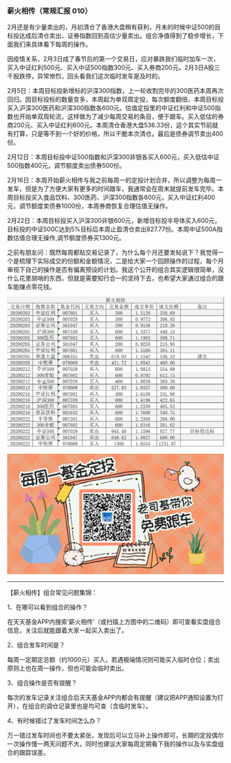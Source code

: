 ### 薪火相传（常规汇报 010）

2月还是有少量卖出的，月初清仓了香港大盘稍有获利，月末的时候中证500的目标投达成后清仓卖出，证券指数回到高估少量卖出。组合净值得到了稳步增长，下面我们来具体看下每周的操作。

因疫情关系，2月3日成了春节后的第一个交易日，应对暴跌我们临时加车一次，买入中证红利500元、买入中证500指数300元、买入券商200元。2月3日A股三千股跌停，异常惨烈，回头看我们这次临时发车是及时的。

2月5日：本周目标投新增标的沪深300指数，上一轮收割完毕的300医药本周再次回归。因目标投标的数量变多，本周起为单双周定投，每次额度翻倍，本周目标投买入沪深300医药和沪深300指数各600元。估值定投里的中证红利和中证500指数也开始单双周轮流，这样做为了减少每周交易的条目，便于跟车。买入低估的券商200元、买入中证红利600元。本周清仓香港大盘536.33份，这个其实节前就有打算，只是等不到一个好的价格，所以干脆本次清仓。最后是债券调节卖出400份。

2月12日：本周目标投中证500指数和沪深300非银各买入600元，买入低估中证500指数400元，调节额度卖出债券500份。

2月16日：本周开始薪火相传与我之前每周一的定投计划合并，所以调整为每周一发车，但是为了方便大家有更多的时间跟车，我通常会在周末就提前发车完毕。本周目标投买入食品饮料、300医药、沪深300指数各600元，买入中证红利400元，调节额度卖债券1000份，本周券商恢复合理估值无操作。

2月22日：本周目标投买入沪深300非银600元，新增目标投半导体买入600元，目标投的中证500C达到5%目标后本周止盈清仓卖出827.77份。本周中证500A指数估值合理无操作,调节额度债券买1300元。

之前有朋友问：既然每周都贴交易记录了，为什么每个月还要发帖说下？我觉得一个是梳理下实际成交的份额和金额情况，二是给大家一个回顾操作的过程，每个月审视下自己的操作是否有偏离预设的计划。我这个公开的组合其实逻辑很简单，没什么花里胡哨的东西，但就是需要知行合一的坚持下去，也希望大家通过组合的跟车能赚点零花钱。

![010明细](../img/xhxc-010-1.png)

![二维码](../img/xhxc-qrcode.png)

---

【薪火相传】组合常见问题集锦：

1、在哪可以看到组合的操作？

在天天基金APP内搜索‘薪火相传’（或扫描上方图中的二维码）即可查看实盘组合信息，关注后就能跟着大家一起买入卖出了。

2、组合发车时间是？

每周一定期定总额（约1000元）买入，若遇极端情况则可能买入临时仓位；卖出原则上也在周一操作，但也可能会临时卖出。

3、组合操作是否有提醒？

每次的发车记录关注组合后天天基金APP内都会有提醒（建议把APP通知设置为打开），在组合的调仓记录里也是均可查（含临时发车）。

4、有时候错过了发车时间怎么办？

万一错过发车时间也不要太紧张，发现后可以立马补上操作即可，长期的定投偶尔一次操作慢一两天问题不大，同时也建议大家每周定期看下我的操作以及与实盘组合的跟踪误差。